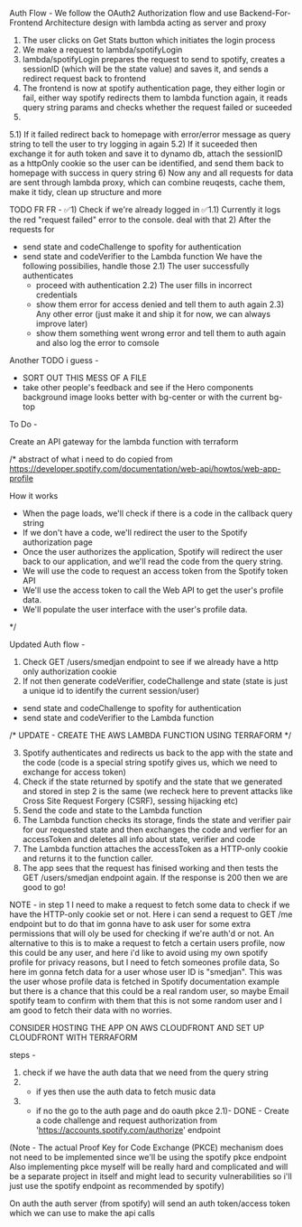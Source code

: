 Auth Flow -
We follow the OAuth2 Authorization flow and use Backend-For-Frontend Architecture design with lambda acting as server and proxy
1) The user clicks on Get Stats button which initiates the login process
2) We make a request to lambda/spotifyLogin
3) lambda/spotifyLogin prepares the request to send to spotify, creates a sessionID (which will be the state value) and saves it, and sends a redirect request back to frontend
4) The frontend is now at spotify authentication page, they either login or fail, either way spotify redirects them to lambda function again, it reads query string params and checks whether the request failed or suceeded
5) 
  5.1) If it failed redirect back to homepage with error/error message as query string to tell the user to try logging in again
  5.2) If it suceeded then exchange it for auth token and save it to dynamo db, attach the sessionID as a httpOnly cookie so the user can be identified, and send them back to homepage with success in query string
6) Now any and all requests for data are sent through lambda proxy, which can combine reuqests, cache them, make it tidy, clean up structure and more











TODO FR FR - 
✅1) Check if we're already logged in
✅1.1) Currently it logs the red "request failed" error to the console. deal with that
2) After the requests for
  - send state and codeChallenge to spofity for authentication
  - send state and codeVerifier to the Lambda function
  We have the following possibilies, handle those
  2.1) The user successfully authenticates 
    - proceed with authentication
  2.2) The user fills in incorrect credentials
    - show them error for access denied and tell them to auth again
  2.3) Any other error (just make it and ship it for now, we can always improve later)
    - show them something went wrong error and tell them to auth again and also log the error to comsole









Another TODO i guess - 
- SORT OUT THIS MESS OF A FILE
- take other people's feedback and see if the Hero components background image looks better with bg-center or with the current bg-top


To Do -

Create an API gateway for the lambda function with terraform



/* abstract of what i need to do copied from https://developer.spotify.com/documentation/web-api/howtos/web-app-profile

How it works
- When the page loads, we'll check if there is a code in the callback query string
- If we don't have a code, we'll redirect the user to the Spotify authorization page
- Once the user authorizes the application, Spotify will redirect the user back to our application, and we'll read the code from the query string.
- We will use the code to request an access token from the Spotify token API
- We'll use the access token to call the Web API to get the user's profile data.
- We'll populate the user interface with the user's profile data.

*/

Updated Auth flow -
1) Check GET /users/smedjan endpoint to see if we already have a http only authorization cookie
2) If not then generate codeVerifier, codeChallenge and state (state is just a unique id to identify the current session/user)
- send state and codeChallenge to spofity for authentication
- send state and codeVerifier to the Lambda function

/* UPDATE - CREATE THE AWS LAMBDA FUNCTION USING TERRAFORM */

3) Spotify authenticates and redirects us back to the app with the state and the code (code is a special string spotify gives us, which we need to exchange for access token)
4) Check if the state returned by spotify and the state that we generated and stored in step 2 is the same (we recheck here to prevent attacks like Cross Site Request Forgery (CSRF), sessing hijacking etc)
5) Send the code and state to the Lambda function
6) The Lambda function checks its storage, finds the state and verifier pair for our requested state and then exchanges the code and verfier for an accessToken and deletes all info about state, verifier and code
7) The Lambda function attaches the accessToken as a HTTP-only cookie and returns it to the function caller.
8) The app sees that the request has finised working and then tests the GET /users/smedjan endpoint again. If the response is 200 then we are good to go! 


NOTE - in step 1 I need to make a request to fetch some data to check if we have the HTTP-only cookie set or not. Here i can send a request to GET /me endpoint but to do that im gonna have to ask user for some extra permissions that will oly be used for checking if we're auth'd or not. An alternative to this is to make a request to fetch a certain users profile, now this could be any user, and here i'd like to avoid using my own spotify profile for privacy reasons, but I need to fetch someones profile data, So here im gonna fetch data for a user whose user ID is "smedjan". This was the user whose profile data is fetched in Spotify documentation example but there is a chance that this could be a real random user, so maybe Email spotify team to confirm with them that this is not some random user and I am good to fetch their data with no worries.

CONSIDER HOSTING THE APP ON AWS CLOUDFRONT AND SET UP CLOUDFRONT WITH TERRAFORM

steps - 
1) check if we have the auth data that we need from the query string
2) - if yes then use the auth data to fetch music data
2) - if no the go to the auth page and do oauth pkce
  2.1)- DONE - Create a code challenge and request authorization from 'https://accounts.spotify.com/authorize' endpoint
  


  (Note - The actual Proof Key for Code Exchange (PKCE) mechanism does not need to be implemented since we'll be using the spotify pkce endpoint
  Also implementing pkce myself will be really hard and complicated and will be a separate project in itself and might lead to security vulnerabilities so i'll just use the spotify endpoint as recommended by spotify)

On auth the auth server (from spotify) will send an auth token/access token which we can use to make the api calls
